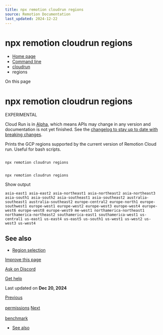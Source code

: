```yaml
---
title: npx remotion cloudrun regions
source: Remotion Documentation
last_updated: 2024-12-22
---
```


# npx remotion cloudrun regions

- [Home page](/)
- [Command line](/docs/cli/)
- [cloudrun](/docs/cloudrun/cli)
- regions

On this page

# npx remotion cloudrun regions

EXPERIMENTAL

Cloud Run is in [Alpha](/docs/cloudrun-alpha), which means APIs may change in any version and documentation is not yet finished. See the [changelog to stay up to date with breaking changes](https://remotion.dev/changelog).

Prints the GCP regions supported by the current version of Remotion Cloud run. Useful for bash scripts.

```

npx remotion cloudrun regions
```

```

npx remotion cloudrun regions
```

Show output

```
asia-east1 asia-east2 asia-northeast1 asia-northeast2 asia-northeast3 asia-south1 asia-south2 asia-southeast1 asia-southeast2 australia-southeast1 australia-southeast2 europe-central2 europe-north1 europe-southwest1 europe-west1 europe-west2 europe-west3 europe-west4 europe-west6 europe-west8 europe-west9 me-west1 northamerica-northeast1 northamerica-northeast2 southamerica-east1 southamerica-west1 us-central1 us-east1 us-east4 us-east5 us-south1 us-west1 us-west2 us-west3 us-west4
```

## See also [​](\#see-also "Direct link to See also")

- [Region selection](/docs/cloudrun/region-selection)

[Improve this page](https://github.com/remotion-dev/remotion/edit/main/packages/docs/docs/cloudrun/cli/regions.mdx)

[Ask on Discord](https://remotion.dev/discord)

[Get help](/docs/get-help)

Last updated on **Dec 20, 2024**

[Previous\
\
permissions](/docs/cloudrun/cli/permissions) [Next\
\
benchmark](/docs/cli/benchmark)

- [See also](#see-also)
